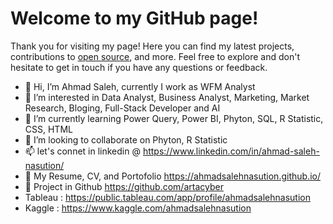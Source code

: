 <!DOCTYPE html>
<html>
<head>
 
</head>
<body>
  <h1>Welcome to my GitHub page!</h1>
  <p>Thank you for visiting my page! Here you can find my latest projects, contributions to <a href="#">open source</a>, and more. Feel free to explore and don't hesitate to get in touch if you have any questions or feedback.</p>
</body>
</html>




- 👋 Hi, I’m Ahmad Saleh, currently I work as WFM Analyst
- 👀 I’m interested in Data Analyst, Business Analyst, Marketing, Market Research, Bloging, Full-Stack Developer and AI
- 🌱 I’m currently learning  Power Query, Power BI, Phyton, SQL, R Statistic, CSS, HTML
- 💞️ I’m looking to collaborate on Phyton, R Statistic
- 📫 let's connet in linkedin @ https://www.linkedin.com/in/ahmad-saleh-nasution/
- 👀 My Resume, CV, and Portofolio https://ahmadsalehnasution.github.io/
- 🌱 Project in Github https://github.com/artacyber
-   Tableau : https://public.tableau.com/app/profile/ahmadsalehnasution
-   Kaggle : https://www.kaggle.com/ahmadsalehnasution


<!---
ahmadsalehnasution/ahmadsalehnasution is a ✨ special ✨ repository because its `README.md` (this file) appears on your GitHub profile.
You can click the Preview link to take a look at your changes.
--->
